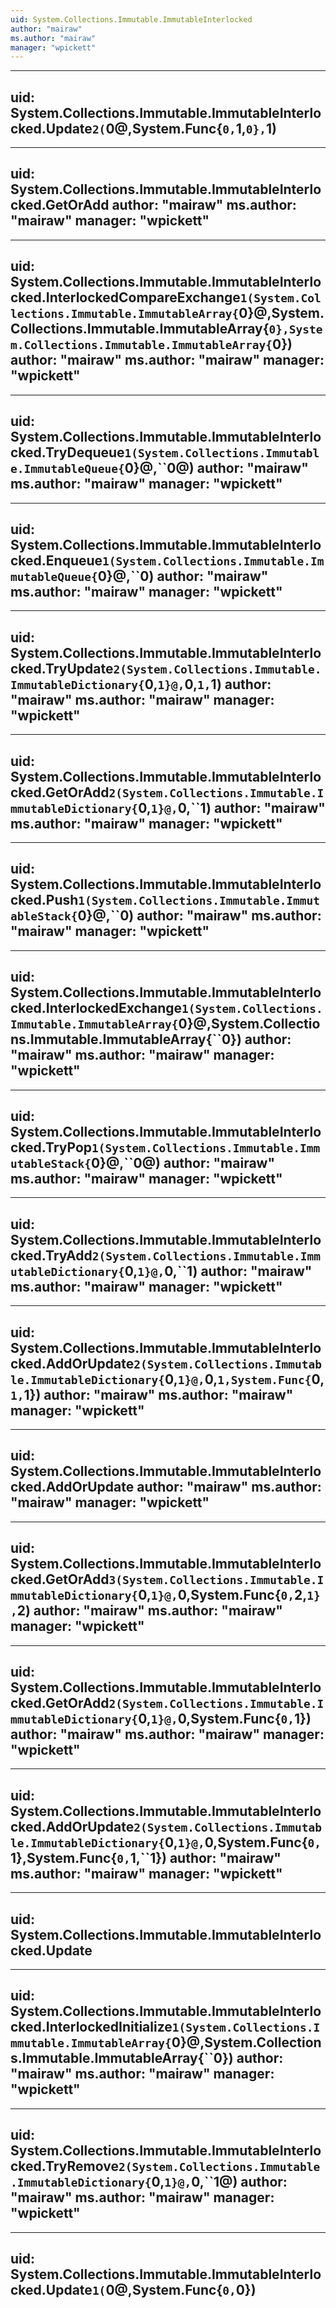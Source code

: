 ```yaml
---
uid: System.Collections.Immutable.ImmutableInterlocked
author: "mairaw"
ms.author: "mairaw"
manager: "wpickett"
---
```


---
uid: System.Collections.Immutable.ImmutableInterlocked.Update``2(``0@,System.Func{``0,``1,``0},``1)
---

---
uid: System.Collections.Immutable.ImmutableInterlocked.GetOrAdd
author: "mairaw"
ms.author: "mairaw"
manager: "wpickett"
---

---
uid: System.Collections.Immutable.ImmutableInterlocked.InterlockedCompareExchange``1(System.Collections.Immutable.ImmutableArray{``0}@,System.Collections.Immutable.ImmutableArray{``0},System.Collections.Immutable.ImmutableArray{``0})
author: "mairaw"
ms.author: "mairaw"
manager: "wpickett"
---

---
uid: System.Collections.Immutable.ImmutableInterlocked.TryDequeue``1(System.Collections.Immutable.ImmutableQueue{``0}@,``0@)
author: "mairaw"
ms.author: "mairaw"
manager: "wpickett"
---

---
uid: System.Collections.Immutable.ImmutableInterlocked.Enqueue``1(System.Collections.Immutable.ImmutableQueue{``0}@,``0)
author: "mairaw"
ms.author: "mairaw"
manager: "wpickett"
---

---
uid: System.Collections.Immutable.ImmutableInterlocked.TryUpdate``2(System.Collections.Immutable.ImmutableDictionary{``0,``1}@,``0,``1,``1)
author: "mairaw"
ms.author: "mairaw"
manager: "wpickett"
---

---
uid: System.Collections.Immutable.ImmutableInterlocked.GetOrAdd``2(System.Collections.Immutable.ImmutableDictionary{``0,``1}@,``0,``1)
author: "mairaw"
ms.author: "mairaw"
manager: "wpickett"
---

---
uid: System.Collections.Immutable.ImmutableInterlocked.Push``1(System.Collections.Immutable.ImmutableStack{``0}@,``0)
author: "mairaw"
ms.author: "mairaw"
manager: "wpickett"
---

---
uid: System.Collections.Immutable.ImmutableInterlocked.InterlockedExchange``1(System.Collections.Immutable.ImmutableArray{``0}@,System.Collections.Immutable.ImmutableArray{``0})
author: "mairaw"
ms.author: "mairaw"
manager: "wpickett"
---

---
uid: System.Collections.Immutable.ImmutableInterlocked.TryPop``1(System.Collections.Immutable.ImmutableStack{``0}@,``0@)
author: "mairaw"
ms.author: "mairaw"
manager: "wpickett"
---

---
uid: System.Collections.Immutable.ImmutableInterlocked.TryAdd``2(System.Collections.Immutable.ImmutableDictionary{``0,``1}@,``0,``1)
author: "mairaw"
ms.author: "mairaw"
manager: "wpickett"
---

---
uid: System.Collections.Immutable.ImmutableInterlocked.AddOrUpdate``2(System.Collections.Immutable.ImmutableDictionary{``0,``1}@,``0,``1,System.Func{``0,``1,``1})
author: "mairaw"
ms.author: "mairaw"
manager: "wpickett"
---

---
uid: System.Collections.Immutable.ImmutableInterlocked.AddOrUpdate
author: "mairaw"
ms.author: "mairaw"
manager: "wpickett"
---

---
uid: System.Collections.Immutable.ImmutableInterlocked.GetOrAdd``3(System.Collections.Immutable.ImmutableDictionary{``0,``1}@,``0,System.Func{``0,``2,``1},``2)
author: "mairaw"
ms.author: "mairaw"
manager: "wpickett"
---

---
uid: System.Collections.Immutable.ImmutableInterlocked.GetOrAdd``2(System.Collections.Immutable.ImmutableDictionary{``0,``1}@,``0,System.Func{``0,``1})
author: "mairaw"
ms.author: "mairaw"
manager: "wpickett"
---

---
uid: System.Collections.Immutable.ImmutableInterlocked.AddOrUpdate``2(System.Collections.Immutable.ImmutableDictionary{``0,``1}@,``0,System.Func{``0,``1},System.Func{``0,``1,``1})
author: "mairaw"
ms.author: "mairaw"
manager: "wpickett"
---

---
uid: System.Collections.Immutable.ImmutableInterlocked.Update
---

---
uid: System.Collections.Immutable.ImmutableInterlocked.InterlockedInitialize``1(System.Collections.Immutable.ImmutableArray{``0}@,System.Collections.Immutable.ImmutableArray{``0})
author: "mairaw"
ms.author: "mairaw"
manager: "wpickett"
---

---
uid: System.Collections.Immutable.ImmutableInterlocked.TryRemove``2(System.Collections.Immutable.ImmutableDictionary{``0,``1}@,``0,``1@)
author: "mairaw"
ms.author: "mairaw"
manager: "wpickett"
---

---
uid: System.Collections.Immutable.ImmutableInterlocked.Update``1(``0@,System.Func{``0,``0})
---
